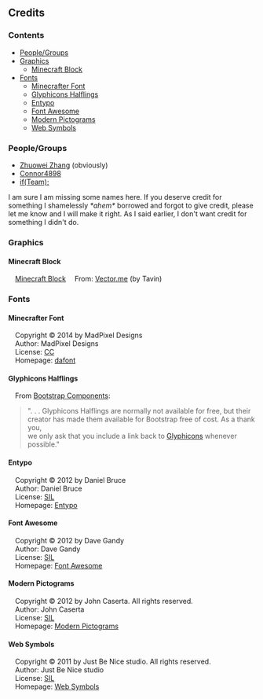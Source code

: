 ## Credits

### Contents
<!-- MarkdownTOC -->

- [People/Groups](#peoplegroups)
- [Graphics](#graphics)
  - [Minecraft Block](#minecraft-block)
- [Fonts](#fonts)
  - [Minecrafter Font](#minecrafter-font)
  - [Glyphicons Halflings](#glyphicons-halflings)
  - [Entypo](#entypo)
  - [Font Awesome](#font-awesome)
  - [Modern Pictograms](#modern-pictograms)
  - [Web Symbols](#web-symbols)

<!-- /MarkdownTOC -->

<a name="peoplegroups"></a>
### People/Groups
- [Zhuowei Zhang](http://t.co/3bG0DYvnJR) (obviously)
- [Connor4898](https://github.com/Connor4898)
- [if(Team);](https://github.com/if-Team)

I am sure I am missing some names here. If you deserve credit for something I shamelessly
_\*ahem\*_  borrowed and forgot to give credit, please let me know and I will make it right. As I said earlier, I don't want credit for something I didn't do.

<a name="graphics"></a>
### Graphics

<a name="minecraft-block"></a>
#### Minecraft Block
&emsp;[Minecraft Block][block]
&emsp;From: [Vector.me][Vector.me] (by Tavin)

<a name="fonts"></a>
### Fonts

<a name="minecrafter-font"></a>
#### Minecrafter Font
&emsp;Copyright &copy; 2014 by MadPixel Designs  
&emsp;Author:   MadPixel Designs  
&emsp;License:  [CC](http://creativecommons.org/licenses)  
&emsp;Homepage: [dafont](http://www.dafont.com/minecrafter.font)

<a name="glyphicons-halflings"></a>
#### Glyphicons Halflings
&emsp;From [Bootstrap Components][bs]:
> ". . . Glyphicons Halflings are normally not available for free, but their  
> creator has made them available for Bootstrap free of cost. As a thank you,  
> we only ask that you include a link back to [Glyphicons][glyphicons] whenever possible."

<a name="entypo"></a>
#### Entypo
&emsp;Copyright &copy; 2012 by Daniel Bruce  
&emsp;Author:   Daniel Bruce  
&emsp;License:  [SIL][sil]  
&emsp;Homepage: [Entypo][entypo]

<a name="font-awesome"></a>
#### Font Awesome
&emsp;Copyright &copy; 2012 by Dave Gandy  
&emsp;Author:    Dave Gandy  
&emsp;License:   [SIL][sil]  
&emsp;Homepage:  [Font Awesome][font_awesome]

<a name="modern-pictograms"></a>
#### Modern Pictograms
&emsp;Copyright &copy; 2012 by John Caserta. All rights reserved.  
&emsp;Author:    John Caserta  
&emsp;License:   [SIL][sil]  
&emsp;Homepage:  [Modern Pictograms][modern_picts]

<a name="web-symbols"></a>
#### Web Symbols
&emsp;Copyright &copy; 2011 by Just Be Nice studio. All rights reserved.  
&emsp;Author:    Just Be Nice studio  
&emsp;License:   [SIL][sil]  
&emsp;Homepage:  [Web Symbols][web_symbols]

[block]: http://vector.me/browse/286710/minecraft_block "Minecraft Block"
[vector.me]: http://vector.me "Vector.me"
[bs]: http://getbootstrap.com/components/ "Bootstrap Components"
[sil]: http://scripts.sil.org/OFL "SIL Open Font License"
[glyphicons]: http://glyphicons.com "Glyphicons Halflings"
[entypo]: http://www.entypo.com "Entypo"
[font_awesome]: http://fortawesome.github.com/Font-Awesome/ "Font Awesome"
[modern_picts]: http://thedesignoffice.org/project/modern-pictograms/ "Modern Pictograms"
[web_symbols]: http://www.justbenice.ru/studio/websymbols "Web Symbols"

